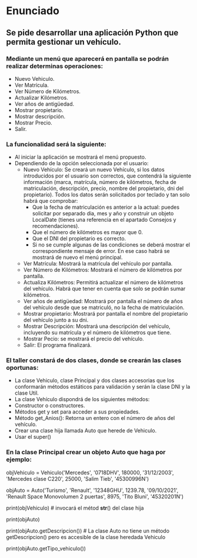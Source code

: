 # Enunciado
## Se pide desarrollar una aplicación Python que permita gestionar un vehículo.  
### Mediante un menú que aparecerá en pantalla se podrán realizar determinas operaciones:

- Nuevo Vehiculo.
- Ver Matrícula.
- Ver Número de Kilómetros.
- Actualizar Kilómetros.
- Ver años de antigüedad.
- Mostrar propietario.
- Mostrar descripción.
- Mostrar Precio.
- Salir.

### La funcionalidad será la siguiente:

- Al iniciar la aplicación se mostrará el menú propuesto.
- Dependiendo de la opción seleccionada por el usuario:
  - Nuevo Vehículo: Se creará un nuevo Vehículo, si los datos introducidos por el usuario son correctos, que contendrá la siguiente información (marca, matrícula, número de kilómetros, fecha de matriculación, descripción, precio, nombre del propietario, dni del propietario). Todos los datos serán solicitados por teclado y tan solo habrá que comprobar:
    - Que la fecha de matriculación es anterior a la actual: puedes solicitar por separado dia, mes y año y construir un objeto LocalDate (tienes una referencia en el apartado Consejos y recomendaciones).
    - Que el número de kilómetros es mayor que 0.
    - Que el DNI del propietario es correcto.
    - Si no se cumple algunas de las condiciones se deberá mostrar el correspondiente mensaje de error. En ese caso habrá se mostrará de nuevo el menú principal.
  - Ver Matrícula: Mostrará la matrícula del vehículo por pantalla.
  - Ver Número de Kilómetros: Mostrará el número de kilómetros por pantalla.
  - Actualiza Kilómetros: Permitirá actualizar el número de kilómetros del vehículo. Habrá que tener en cuenta que solo se podrán sumar kilómetros.
  - Ver años de antigüedad: Mostrará por pantalla el número de años del vehículo desde que se matriculó, no la fecha de matriculación.
  - Mostrar propietario: Mostrará por pantalla el nombre del propietario del vehículo junto a su dni.
  - Mostrar Descripción: Mostrará una descripción del vehículo, incluyendo su matrícula y el número de kilómetros que tiene.
  - Mostrar Pecio: se mostrará el precio del vehículo.
  - Salir: El programa finalizará.

### El taller constará de dos clases, donde se crearán las clases oportunas:

- La clase Vehiculo, clase Principal y dos clases accesorias que los conformarán métodos estáticos para validación y serán la clase DNI y la clase Util.
- La clase Vehículo dispondrá de los siguientes métodos:
- Constructor o constructores.
- Métodos get y set para acceder a sus propiedades.
- Método get_Anios(): Retorna un entero con el número de años del vehículo.
- Crear una clase hija llamada Auto que herede de Vehiculo.
- Usar el super()

### En la clase Principal crear un objeto Auto que haga por ejemplo:

objVehiculo = Vehiculo('Mercedes', '0718DHV', 180000, '31/12/2003', 'Mercedes clase C220', 25000, 'Salim Tieb', '45300996N')

objAuto = Auto('Turismo', 'Renault', '12348GHU', 1239.78, '09/10/2021', 'Renault Space Monovolumen 2 puertas', 8975, 'Tito Bluni', '45320201N')

print(objVehiculo)  # invocará el métod __str__() del clase hija

print(objAuto)

print(objAuto.getDescripcion())  # La clase Auto no tiene un método getDescripcion() pero es accesible de la clase heredada Vehiculo

print(objAuto.getTipo_vehiculo()) 
